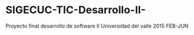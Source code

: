 # SIGECUC-TIC-Desarrollo-II-
Proyecto final desarrollo de software II Universidad del valle 2015 FEB-JUN

